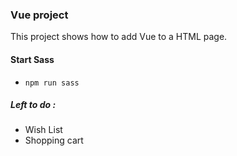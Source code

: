 ### Vue project

This project shows how to add Vue to a HTML page.
 

#### Start Sass 
* `npm run sass`


##### Left to do :
* Wish List
* Shopping cart 
